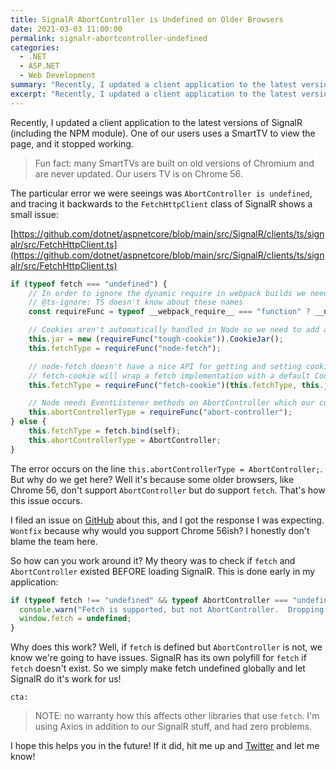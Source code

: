 ```yaml
---
title: SignalR AbortController is Undefined on Older Browsers
date: 2021-03-03 11:00:00
permalink: signalr-abortcontroller-undefined
categories:
  - .NET
  - ASP.NET
  - Web Development
summary: "Recently, I updated a client application to the latest versions of SignalR (including the NPM module). One of our users uses a SmartTV to view the page, and it stopped working due to 'AbortController is Undefined'."
excerpt: "Recently, I updated a client application to the latest versions of SignalR (including the NPM module). One of our users uses a SmartTV to view the page, and it stopped working due to 'AbortController is Undefined'."
---
```


Recently, I updated a client application to the latest versions of SignalR (including the NPM module).  One of our users uses a SmartTV to view the page, and it stopped working.

> Fun fact: many SmartTVs are built on old versions of Chromium and are never updated.  Our users TV is on Chrome 56.

The particular error we were seeings was `AbortController is undefined`, and tracing it backwards to the `FetchHttpClient` class of SignalR shows a small issue:

[https://github.com/dotnet/aspnetcore/blob/main/src/SignalR/clients/ts/signalr/src/FetchHttpClient.ts](https://github.com/dotnet/aspnetcore/blob/main/src/SignalR/clients/ts/signalr/src/FetchHttpClient.ts)

```typescript
if (typeof fetch === "undefined") {
    // In order to ignore the dynamic require in webpack builds we need to do this magic
    // @ts-ignore: TS doesn't know about these names
    const requireFunc = typeof __webpack_require__ === "function" ? __non_webpack_require__ : require;

    // Cookies aren't automatically handled in Node so we need to add a CookieJar to preserve cookies across requests
    this.jar = new (requireFunc("tough-cookie")).CookieJar();
    this.fetchType = requireFunc("node-fetch");

    // node-fetch doesn't have a nice API for getting and setting cookies
    // fetch-cookie will wrap a fetch implementation with a default CookieJar or a provided one
    this.fetchType = requireFunc("fetch-cookie")(this.fetchType, this.jar);

    // Node needs EventListener methods on AbortController which our custom polyfill doesn't provide
    this.abortControllerType = requireFunc("abort-controller");
} else {
    this.fetchType = fetch.bind(self);
    this.abortControllerType = AbortController;
}
```

The error occurs on the line `this.abortControllerType = AbortController;`.  But why do we get here?  Well it's because some older browsers, like Chrome 56, don't support `AbortController` but do support `fetch`.  That's how this issue occurs.

I filed an issue on [GitHub](https://github.com/dotnet/aspnetcore/issues/30458) about this, and I got the response I was expecting.  `Wontfix` because why would you support Chrome 56ish?  I honestly don't blame the team here.  

So how can you work around it?  My theory was to check if `fetch` and `AbortController` existed BEFORE loading SignalR.  This is done early in my application:

```typescript
if (typeof fetch !== "undefined" && typeof AbortController === "undefined") {
  console.warn("Fetch is supported, but not AbortController.  Dropping default fetch so SignalR can override.");
  window.fetch = undefined;
}
```

Why does this work?  Well, if `fetch` is defined but `AbortController` is not, we know we're going to have issues.  SignalR has its own polyfill for `fetch` if `fetch` doesn't exist.  So we simply make fetch undefined globally and let SignalR do it's work for us!

`cta: `

> NOTE: no warranty how this affects other libraries that use `fetch`.  I'm using Axios in addition to our SignalR stuff, and had zero problems.

I hope this helps you in the future!  If it did, hit me up and [Twitter](https://twitter.com/1kevgriff) and let me know!  
